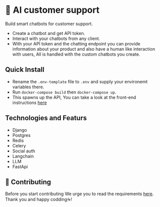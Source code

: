 # 🤖 AI customer support

Build smart chatbots for customer support.
- Create a chatbot and get API token.
- Interact with your chatbots from any client.
- With your API token and the chatting endpoint you can provide information about your product and also have a human like interaction with users, All is handled with the custom chatbots you create.

## Quick Install

- Rename the `.env-template` file to `.env` and supply your environemt variables there.
- Run `docker-compose build` then `docker-compose up`.
- This spawns up the API, You can take a look at the front-end instructions [here](https://github.com/jordanos/ai-customer-support-web)


## Technologies and Featurs
- Django
- Postgres
- Redis
- Celery
- Social auth
- Langchain 
- LLM
- FastApi


## 💁 Contributing

Before you start contributing We urge you to read the requirements [here](./CONTRIBUTING.md).
Thank you and happy codding☕️!